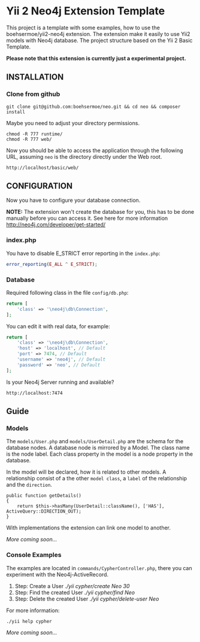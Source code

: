 Yii 2 Neo4j Extension Template
================================

This project is a template with some examples, how to use the boehsermoe/yii2-neo4j extension.
The extension make it easily to use Yii2 models with Neo4j database.
The project structure based on the Yii 2 Basic Template.

**Please note that this extension is currently just a experimental project.**

INSTALLATION
------------

### Clone from github

~~~
git clone git@github.com:boehsermoe/neo.git && cd neo && composer install
~~~

Maybe you need to adjust your directory permissions.

~~~
chmod -R 777 runtime/
chmod -R 777 web/
~~~

Now you should be able to access the application through the following URL, assuming `neo` is the directory
directly under the Web root.

~~~
http://localhost/basic/web/
~~~

CONFIGURATION
-------------

Now you have to configure your database connection.

**NOTE:**
The extension won't create the database for you, this has to be done manually before you can access it.
See here for more information http://neo4j.com/developer/get-started/

### index.php

You have to disable E_STRICT error reporting in the `index.php`:

```php
error_reporting(E_ALL ^ E_STRICT);
```


### Database

Required following class in the file `config/db.php`:

```php
return [
    'class' => '\neo4j\db\Connection',
];
```

You can edit it with real data, for example:

```php
return [
    'class' => '\neo4j\db\Connection',
    'host' => 'localhost', // Default
    'port' => 7474, // Default
    'username' => 'neo4j', // Default
    'password' => 'neo', // Default
];
```

Is your Neo4j Server running and available?

~~~
http://localhost:7474
~~~


Guide
-------------

### Models

The `models/User.php` and `models/UserDetail.php` are the schema for the database nodes.
A database node is mirrored by a Model. The class name is the node label. Each class property in the model is a node property in the database.

In the model will be declared, how it is related to other models.
A relationship consist of a the other `model class`, a `label` of the relationship and the `direction`.

~~~
public function getDetails()
{
	return $this->hasMany(UserDetail::className(), ['HAS'], ActiveQuery::DIRECTION_OUT);
}
~~~

With implementations the extension can link one model to another.

*More coming soon...*


### Console Examples

The examples are located in `commands/CypherController.php`, there you can experiment with the Neo4j-ActiveRecord.

1. Step: Create a User *./yii cypher/create Neo 30*
2. Step: Find the created User *./yii cypher/find Neo*
3. Step: Delete the created User *./yii cypher/delete-user Neo*

For more information:
~~~
./yii help cypher
~~~

*More coming soon...*